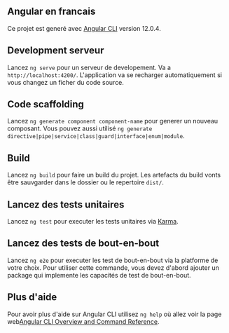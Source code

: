 ## Angular en francais

Ce projet est generé avec [Angular CLI](https://github.com/angular/angular-cli) version 12.0.4.

## Development serveur

Lancez `ng serve` pour un serveur de developement. Va a `http://localhost:4200/`. L'application va se recharger automatiquement si vous changez un ficher du code source.

## Code scaffolding

Lancez `ng generate component component-name` pour generer un nouveau composant. Vous pouvez aussi utilisé `ng generate directive|pipe|service|class|guard|interface|enum|module`.

## Build

Lancez `ng build` pour faire un build du projet. Les artefacts du build vonts être sauvgarder dans le dossier ou le repertoire `dist/`.

## Lancez des tests unitaires

Lancez `ng test` pour executer les tests unitaires via [Karma](https://karma-runner.github.io).

## Lancez des tests de bout-en-bout

Lancez `ng e2e` pour executer les test de bout-en-bout via la platforme de votre choix. Pour utiliser cette commande, vous devez d'abord ajouter un package qui implemente les capacités de test de bout-en-bout.

## Plus d'aide

Pour avoir plus d'aide sur Angular CLI utilisez `ng help` où allez voir la page web[Angular CLI Overview and Command Reference](https://angular.io/cli).
